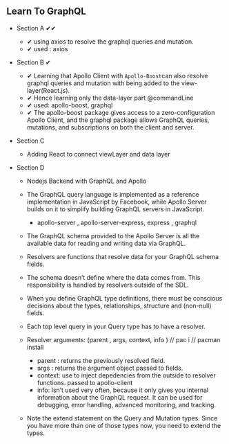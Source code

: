 ## Learn To GraphQL

- Section A ✔✔

  - ✔ using axios to resolve the graphql queries and mutation.
  - ✔ used : axios

- Section B ✔

  - ✔ Learning that Apollo Client with `Apollo-Boost`can also resolve graphql queries and mutation with being added to the view-layer(React.js).
  - ✔ Hence learning only the data-layer part @commandLine
  - ✔ used: apollo-boost, graphql
  - ✔ The apollo-boost package gives access to a zero-configuration Apollo Client, and the graphql package allows GraphQL queries, mutations, and subscriptions on both the client and server.

- Section C

  - Adding React to connect viewLayer and data layer

* Section D

  - Nodejs Backend with GraphQL and Apollo

  - The GraphQL query language is implemented as a reference implementation in JavaScript by Facebook, while Apollo Server builds on it to simplify building GraphQL servers in JavaScript.

    - apollo-server , apollo-server-express, express , graphql

  - The GraphQL schema provided to the Apollo Server is all the available data for reading and writing
    data via GraphQL.

  - Resolvers are functions that resolve data for your GraphQL schema fields.
  - The schema doesn’t define where the data comes from. This responsibility is handled by resolvers outside of the SDL.
  - When you define GraphQL type definitions, there must be conscious decisions about the types, relationships, structure and (non-null) fields.
  - Each top level query in your Query type has to have a resolver.
  - Resolver arguments: (parent , args, context, info ) // pac i // pacman install

    - parent : returns the previously resolved field.
    - args : returns the argument object passed to fields.
    - context: use to inject depedencies from the outside to resolver functions. passed to apollo-client
    - info: Isn’t used very often, because it only gives you internal information about the GraphQL request. It can be used for debugging, error handling, advanced monitoring, and tracking.

  - Note the extend statement on the Query and Mutation types. Since you have more than one of those types now, you need to extend the types.
